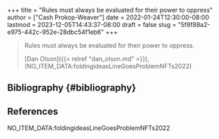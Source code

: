 +++
title = "Rules must always be evaluated for their power to oppress"
author = ["Cash Prokop-Weaver"]
date = 2022-01-24T12:30:00-08:00
lastmod = 2023-12-05T14:43:37-08:00
draft = false
slug = "5f8f88a2-e975-442c-952e-28dbc54f1eb6"
+++

> Rules must always be evaluated for their power to oppress.
>
> [Dan Olson]({{< relref "dan_olson.md" >}}), (NO_ITEM_DATA:foldingideasLineGoesProblemNFTs2022)


## Bibliography {#bibliography}

## References

<style>.csl-entry{text-indent: -1.5em; margin-left: 1.5em;}</style><div class="csl-bib-body">
  <div class="csl-entry">NO_ITEM_DATA:foldingideasLineGoesProblemNFTs2022</div>
</div>
